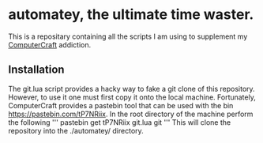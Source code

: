 # automatey, the ultimate time waster.

This is a repositary containing all the scripts I am using to supplement my [ComputerCraft](https://tweaked.cc/) addiction.

## Installation
The git.lua script provides a hacky way to fake a git clone of this repository. 
However, to use it one must first copy it onto the local machine. 
Fortunately, ComputerCraft provides a pastebin tool that can be used with the bin https://pastebin.com/tP7NRiix. 
In the root directory of the machine perform the following
'''
pastebin get tP7NRiix git.lua
git
'''
This will clone the repository into the ./automatey/ directory.